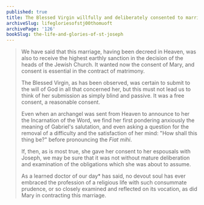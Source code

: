 ```yaml
---
published: true
title: The Blessed Virgin willfully and deliberately consented to marriage with Joseph
archiveSlug: lifegloriesofstj00thomuoft
archivePage: '126'
bookSlug: the-life-and-glories-of-st-joseph
---
```


> We have said that this marriage, having been decreed in Heaven, was also to receive the highest earthly sanction in the decision of the heads of the Jewish Church. It wanted now the consent of Mary, and consent is essential in the contract of matrimony.
>
> The Blessed Virgin, as has been observed, was certain to submit to the will of God in all that concerned her, but this must not lead us to think of her submission as simply blind and passive. It was a free consent, a reasonable consent.
>
> Even when an archangel was sent from Heaven to announce to her the Incarnation of the Word, we find her first pondering anxiously the meaning of Gabriel's salutation, and even asking a question for the removal of a difficulty and the satisfaction of her mind: "How shall this thing be?" before pronouncing the *Fiat mihi*.
>
> If, then, as is most true, she gave her consent to her espousals with Joseph, we may be sure that it was not without mature deliberation and examination of the obligations which she was about to assume.
>
> As a learned doctor of our day\* has said, no devout soul has ever embraced the profession of a religious life with such consummate prudence, or so closely examined and reflected on its vocation, as did Mary in contracting this marriage.
